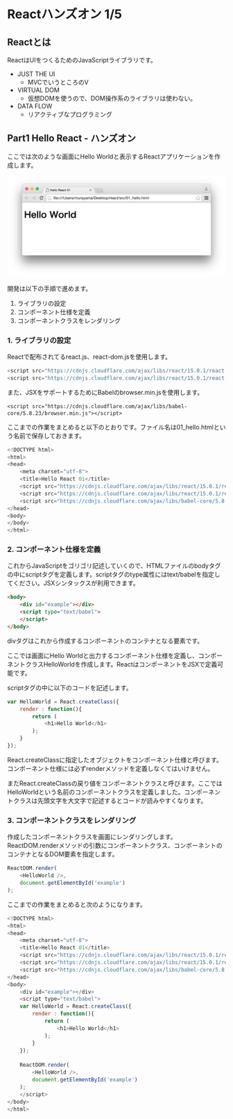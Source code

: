 # Reactハンズオン 1/5

## Reactとは

ReactはUIをつくるためのJavaScriptライブラリです。

+ JUST THE UI
    + MVCでいうところのV
+ VIRTUAL DOM
    + 仮想DOMを使うので、DOM操作系のライブラリは使わない。
+ DATA FLOW
    + リアクティブなプログラミング

## Part1 Hello React - ハンズオン

ここでは次のような画面にHello Worldと表示するReactアプリケーションを作成します。


![](../img/01_hello.png)

開発は以下の手順で進めます。

1. ライブラリの設定
2. コンポーネント仕様を定義
3. コンポーネントクラスをレンダリング


### 1. ライブラリの設定

Reactで配布されてるreact.js、react-dom.jsを使用します。

```javascript
<script src="https://cdnjs.cloudflare.com/ajax/libs/react/15.0.1/react.js" charset="utf-8"></script>
<script src="https://cdnjs.cloudflare.com/ajax/libs/react/15.0.1/react-dom.js" charset="utf-8"></script>
```

また、JSXをサポートするためにBabelのbrowser.min.jsを使用します。

```
<script src="https://cdnjs.cloudflare.com/ajax/libs/babel-core/5.8.23/browser.min.js"></script>
```

ここまでの作業をまとめると以下のとおりです。ファイル名は01_hello.htmlという名前で保存しておきます。

```javascript
<!DOCTYPE html>
<html>
<head>
    <meta charset="utf-8">
    <title>Hello React 01</title>
    <script src="https://cdnjs.cloudflare.com/ajax/libs/react/15.0.1/react.js" charset="utf-8"></script>
    <script src="https://cdnjs.cloudflare.com/ajax/libs/react/15.0.1/react-dom.js" charset="utf-8"></script>
    <script src="https://cdnjs.cloudflare.com/ajax/libs/babel-core/5.8.23/browser.min.js"></script>
</head>
<body>
</body>
</html>
```


### 2. コンポーネント仕様を定義

これからJavaScriptをゴリゴリ記述していくので、HTMLファイルのbodyタグの中にscriptタグを定義します。scriptタグのtype属性にはtext/babelを指定してください。JSXシンタックスが利用できます。

```html
<body>
    <div id="example"></div>
    <script type="text/babel">
    </script>
</body>
```

divタグはこれから作成するコンポーネントのコンテナとなる要素です。

ここでは画面にHello Worldと出力するコンポーネント仕様を定義し、コンポーネントクラスHelloWorldを作成します。ReactはコンポーネントをJSXで定義可能です。

scriptタグの中に以下のコードを記述します。

```javascript
var HelloWorld = React.createClass({
    render : function(){
        return (
            <h1>Hello World</h1>
        );
    }
});
```

React.createClassに指定したオブジェクトをコンポーネント仕様と呼びます。コンポーネント仕様には必ずrenderメソッドを定義しなくてはいけません。

またReact.createClassの戻り値をコンポーネントクラスと呼びます。ここではHelloWorldという名前のコンポーネントクラスを定義しました。コンポーネントクラスは先頭文字を大文字で記述するとコードが読みやすくなります。


### 3. コンポーネントクラスをレンダリング

作成したコンポーネントクラスを画面にレンダリングします。ReactDOM.renderメソッドの引数にコンポーネントクラス、コンポーネントのコンテナとなるDOM要素を指定します。


```javascript
ReactDOM.render(
    <HelloWorld />,
    document.getElementById('example')
);
```

ここまでの作業をまとめると次のようになります。

```javascript
<!DOCTYPE html>
<html>
<head>
    <meta charset="utf-8">
    <title>Hello React 01</title>
    <script src="https://cdnjs.cloudflare.com/ajax/libs/react/15.0.1/react.js" charset="utf-8"></script>
    <script src="https://cdnjs.cloudflare.com/ajax/libs/react/15.0.1/react-dom.js" charset="utf-8"></script>
    <script src="https://cdnjs.cloudflare.com/ajax/libs/babel-core/5.8.23/browser.min.js"></script>
</head>
<body>
    <div id="example"></div>
    <script type="text/babel">
    var HelloWorld = React.createClass({
        render : function(){
            return (
                <h1>Hello World</h1>
            );
        }
    });

    ReactDOM.render(
        <HelloWorld />,
        document.getElementById('example')
    );
    </script>
</body>
</html>
```
